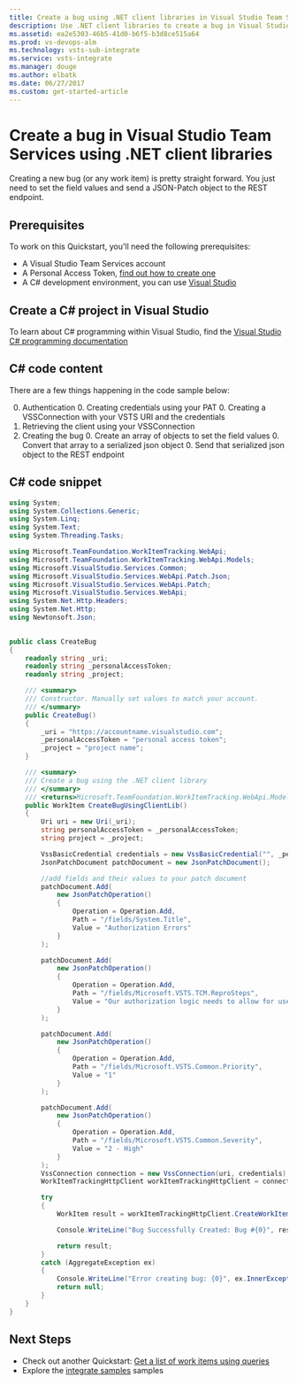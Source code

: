 ```yaml
---
title: Create a bug using .NET client libraries in Visual Studio Team Services
description: Use .NET client libraries to create a bug in Visual Studio Team Services.
ms.assetid: ea2e5303-46b5-41d0-b6f5-b3d8ce515a64
ms.prod: vs-devops-alm
ms.technology: vsts-sub-integrate
ms.service: vsts-integrate
ms.manager: douge
ms.author: elbatk
ms.date: 06/27/2017
ms.custom: get-started-article
---
```


# Create a bug in Visual Studio Team Services using .NET client libraries

Creating a new bug (or any work item) is pretty straight forward. You just need to set the field values and send a JSON-Patch object to the REST endpoint.

## Prerequisites
To work on this Quickstart, you'll need the following prerequisites:

* A Visual Studio Team Services account
* A Personal Access Token, [find out how to create one](../get-started/authentication/PATs.md)
* A C# development environment, you can use [Visual Studio](https://www.visualstudio.com/vs/)

## Create a C# project in Visual Studio

To learn about C# programming within Visual Studio, find the [Visual Studio C# programming documentation](https://docs.microsoft.com/en-us/dotnet/csharp/programming-guide/inside-a-program/)

## C# code content
There are a few things happening in the code sample below:

0. Authentication
    0. Creating credentials using your PAT
    0. Creating a VSSConnection with your VSTS URI and the credentials
0. Retrieving the client using your VSSConnection
0. Creating the bug
    0. Create an array of objects to set the field values
    0. Convert that array to a serialized json object
    0. Send that serialized json object to the REST endpoint

## C# code snippet
```c#
using System;
using System.Collections.Generic;
using System.Linq;
using System.Text;
using System.Threading.Tasks;

using Microsoft.TeamFoundation.WorkItemTracking.WebApi;
using Microsoft.TeamFoundation.WorkItemTracking.WebApi.Models;
using Microsoft.VisualStudio.Services.Common;
using Microsoft.VisualStudio.Services.WebApi.Patch.Json;
using Microsoft.VisualStudio.Services.WebApi.Patch;
using Microsoft.VisualStudio.Services.WebApi;
using System.Net.Http.Headers;
using System.Net.Http;
using Newtonsoft.Json;

 
public class CreateBug 
{
    readonly string _uri;
    readonly string _personalAccessToken;
    readonly string _project;

    /// <summary>
    /// Constructor. Manually set values to match your account.
    /// </summary>
    public CreateBug()
    {
        _uri = "https://accountname.visualstudio.com";
        _personalAccessToken = "personal access token";
        _project = "project name";
    }

    /// <summary>
    /// Create a bug using the .NET client library
    /// </summary>
    /// <returns>Microsoft.TeamFoundation.WorkItemTracking.WebApi.Models.WorkItem</returns>    
    public WorkItem CreateBugUsingClientLib()
    {
        Uri uri = new Uri(_uri);
        string personalAccessToken = _personalAccessToken;
        string project = _project;

        VssBasicCredential credentials = new VssBasicCredential("", _personalAccessToken);
        JsonPatchDocument patchDocument = new JsonPatchDocument();

        //add fields and their values to your patch document
        patchDocument.Add(
            new JsonPatchOperation()
            {
                Operation = Operation.Add,
                Path = "/fields/System.Title",
                Value = "Authorization Errors"
            }
        );

        patchDocument.Add(
            new JsonPatchOperation()
            {
                Operation = Operation.Add,
                Path = "/fields/Microsoft.VSTS.TCM.ReproSteps",
                Value = "Our authorization logic needs to allow for users with Microsoft accounts (formerly Live Ids) - http:// msdn.microsoft.com/en-us/library/live/hh826547.aspx"
            }
        );

        patchDocument.Add(
            new JsonPatchOperation()
            {
                Operation = Operation.Add,
                Path = "/fields/Microsoft.VSTS.Common.Priority",
                Value = "1"
            }
        );

        patchDocument.Add(
            new JsonPatchOperation()
            {
                Operation = Operation.Add,
                Path = "/fields/Microsoft.VSTS.Common.Severity",
                Value = "2 - High"
            }
        );
        VssConnection connection = new VssConnection(uri, credentials);
        WorkItemTrackingHttpClient workItemTrackingHttpClient = connection.GetClient<WorkItemTrackingHttpClient>();

        try
        {
            WorkItem result = workItemTrackingHttpClient.CreateWorkItemAsync(patchDocument, project, "Bug").Result;

            Console.WriteLine("Bug Successfully Created: Bug #{0}", result.Id);

            return result;
        }
        catch (AggregateException ex)
        {
            Console.WriteLine("Error creating bug: {0}", ex.InnerException.Message);
            return null;
        }
    }
}
```

## Next Steps

* Check out another Quickstart: [Get a list of work items using queries](./work-item-quickstart.md)
* Explore the [integrate samples](../get-started/client-libraries/samples.md) samples